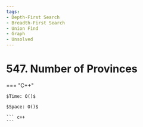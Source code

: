 ```yaml
---
tags:
- Depth-First Search
- Breadth-First Search
- Union Find
- Graph
- Unsolved
---
```



# 547. Number of Provinces

=== "C++"

    $Time: O()$

    $Space: O()$

    ``` c++
    ```